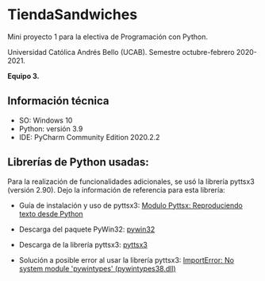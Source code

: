 # TiendaSandwiches
Mini proyecto 1 para la electiva de Programación con Python.

Universidad Católica Andrés Bello (UCAB).
Semestre octubre-febrero 2020-2021.

**Equipo 3.**

## Información técnica
- SO: Windows 10
- Python: versión 3.9
- IDE: PyCharm Community Edition 2020.2.2

## Librerías de Python usadas:
Para la realización de funcionalidades adicionales, 
se usó la librería pyttsx3 (versión 2.90). Dejo la 
información de referencia para esta librería:

- Guía de instalación y uso de pyttsx3:
[Modulo Pyttsx: Reproduciendo texto desde Python](https://carlosjuliopardoblog.wordpress.com/2018/05/14/motores-de-voz/)

- Descarga del paquete PyWin32:
[pywin32](https://github.com/mhammond/pywin32)

- Descarga de la librería pyttsx3:
[pyttsx3](https://pypi.org/project/pyttsx3/)

- Solución a posible error al usar la librería pyttsx3:
[ImportError: No system module 'pywintypes' (pywintypes38.dll)](https://github.com/KBNLresearch/iromlab/issues/100)